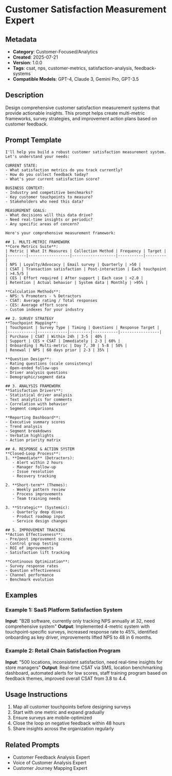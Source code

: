 # Customer Satisfaction Measurement Expert

## Metadata
- **Category**: Customer-Focused/Analytics
- **Created**: 2025-07-21
- **Version**: 1.0.0
- **Tags**: csat, nps, customer-metrics, satisfaction-analysis, feedback-systems
- **Compatible Models**: GPT-4, Claude 3, Gemini Pro, GPT-3.5

## Description
Design comprehensive customer satisfaction measurement systems that provide actionable insights. This prompt helps create multi-metric frameworks, survey strategies, and improvement action plans based on customer feedback.

## Prompt Template

```
I'll help you build a robust customer satisfaction measurement system. Let's understand your needs:

CURRENT STATE:
- What satisfaction metrics do you track currently?
- How do you collect feedback today?
- What's your current satisfaction score?

BUSINESS CONTEXT:
- Industry and competitive benchmarks?
- Key customer touchpoints to measure?
- Stakeholders who need this data?

MEASUREMENT GOALS:
- What decisions will this data drive?
- Need real-time insights or periodic?
- Any specific areas of concern?

Here's your comprehensive measurement framework:

## 1. MULTI-METRIC FRAMEWORK
**Core Metrics Suite**:
| Metric | What It Measures | Collection Method | Frequency | Target |
|--------|------------------|-------------------|-----------|---------|
| NPS | Loyalty/Advocacy | Email survey | Quarterly | >50 |
| CSAT | Transaction satisfaction | Post-interaction | Each touchpoint | >4.5/5 |
| CES | Effort required | After support | Each case | <2.0 |
| Retention | Actual behavior | System data | Monthly | >95% |

**Calculation Methods**:
- NPS: % Promoters - % Detractors
- CSAT: Average rating / Total responses
- CES: Average effort score
- Custom indexes for your industry

## 2. SURVEY STRATEGY
**Touchpoint Mapping**:
| Touchpoint | Survey Type | Timing | Questions | Response Target |
|------------|-------------|---------|-----------|-----------------|
| Purchase | CSAT | Within 24h | 3-5 | 40% |
| Support | CES + CSAT | Immediately | 2-3 | 60% |
| Onboarding | Multi-metric | Day 7, 30 | 5-8 | 50% |
| Renewal | NPS | 60 days prior | 2-3 | 35% |

**Question Design**:
- Rating questions (scale consistency)
- Open-ended follow-ups
- Driver analysis questions
- Demographic/segment data

## 3. ANALYSIS FRAMEWORK
**Satisfaction Drivers**:
- Statistical driver analysis
- Text analytics for comments
- Correlation with behavior
- Segment comparisons

**Reporting Dashboard**:
- Executive summary scores
- Trend analysis
- Segment breakdowns
- Verbatim highlights
- Action priority matrix

## 4. RESPONSE & ACTION SYSTEM
**Closed-Loop Process**:
1. **Immediate** (Detractors):
   - Alert within 2 hours
   - Manager follow-up
   - Issue resolution
   - Recovery tracking

2. **Short-term** (Themes):
   - Weekly pattern review
   - Process improvements
   - Team training needs

3. **Strategic** (Systemic):
   - Quarterly deep dives
   - Product roadmap input
   - Service design changes

## 5. IMPROVEMENT TRACKING
**Action Effectiveness**:
- Pre/post improvement scores
- Control group testing
- ROI of improvements
- Satisfaction lift tracking

**Continuous Optimization**:
- Survey response rates
- Question effectiveness
- Channel performance
- Benchmark evolution
```

## Examples

### Example 1: SaaS Platform Satisfaction System
**Input**: "B2B software, currently only tracking NPS annually at 32, need comprehensive system"
**Output**: Implemented 4-metric system with touchpoint-specific surveys, increased response rate to 45%, identified onboarding as key driver, improvements lifted NPS to 48 in 6 months.

### Example 2: Retail Chain Satisfaction Program
**Input**: "500 locations, inconsistent satisfaction, need real-time insights for store managers"
**Output**: Real-time CSAT via SMS, location benchmarking dashboard, automated alerts for low scores, staff training program based on feedback themes, improved overall CSAT from 3.8 to 4.4.

## Usage Instructions
1. Map all customer touchpoints before designing surveys
2. Start with one metric and expand gradually
3. Ensure surveys are mobile-optimized
4. Close the loop on negative feedback within 48 hours
5. Share insights across the organization regularly

## Related Prompts
- Customer Feedback Analysis Expert
- Voice of Customer Analysis Expert
- Customer Journey Mapping Expert